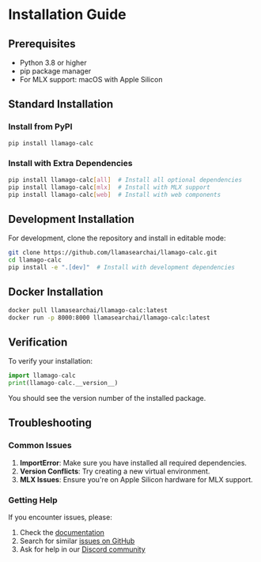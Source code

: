 # Installation Guide

## Prerequisites

- Python 3.8 or higher
- pip package manager
- For MLX support: macOS with Apple Silicon

## Standard Installation

### Install from PyPI

```bash
pip install llamago-calc
```

### Install with Extra Dependencies

```bash
pip install llamago-calc[all]  # Install all optional dependencies
pip install llamago-calc[mlx]  # Install with MLX support
pip install llamago-calc[web]  # Install with web components
```

## Development Installation

For development, clone the repository and install in editable mode:

```bash
git clone https://github.com/llamasearchai/llamago-calc.git
cd llamago-calc
pip install -e ".[dev]"  # Install with development dependencies
```

## Docker Installation

```bash
docker pull llamasearchai/llamago-calc:latest
docker run -p 8000:8000 llamasearchai/llamago-calc:latest
```

## Verification

To verify your installation:

```python
import llamago-calc
print(llamago-calc.__version__)
```

You should see the version number of the installed package.

## Troubleshooting

### Common Issues

1. **ImportError**: Make sure you have installed all required dependencies.
2. **Version Conflicts**: Try creating a new virtual environment.
3. **MLX Issues**: Ensure you're on Apple Silicon hardware for MLX support.

### Getting Help

If you encounter issues, please:

1. Check the [documentation](https://llamasearchai.github.io/llamago-calc/)
2. Search for similar [issues on GitHub](https://github.com/llamasearchai/llamago-calc/issues)
3. Ask for help in our [Discord community](https://discord.gg/llamasearch)
